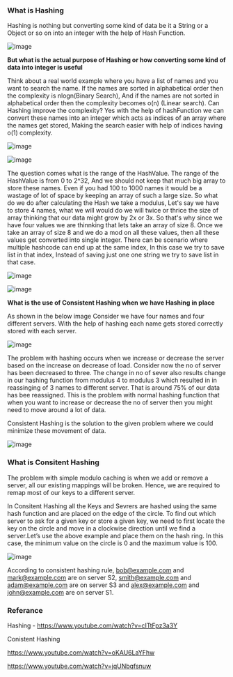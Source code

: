 ### What is Hashing

Hashing is nothing but converting some kind of data be it a String or a Object or so on into an integer with the help of Hash Function.

![image](https://user-images.githubusercontent.com/52998083/223074500-050cc8a9-3fd7-48c5-ae0f-023ea3911a41.png)


**But what is the actual purpose of Hashing or how converting some kind of data into integer is useful**

Think about a real world example where you have a list of names and you want to search the name. If the names are sorted in alphabetical order then the complexity
is nlogn(Binary Search), And if the names are not sorted in alphabetical order then the complexity becomes o(n) (Linear search).  Can Hashing improve the complexity? Yes with the help of hashFunction we can convert these names into an integer which acts as indices of an array where the names get stored, Making the search easier with help of indices having o(1) complexity.


![image](https://user-images.githubusercontent.com/52998083/223075669-b9bc0b3e-bdcf-401a-8f78-6b712423774c.png)

![image](https://user-images.githubusercontent.com/52998083/223079384-a979ddcd-2cf7-4b4e-bf95-953b77a7346d.png)

The question comes what is the range of the HashValue. The range of the HashValue is from 0 to 2^32, And we should not keep that much big array to store these names. Even if you had 100 to 1000 names it would be a wastage of lot of space by keeping an array of such a large size. So what do we do after calculating the Hash we take 
a modulus, Let's say we have to store 4 names, what we will would do we will twice or thrice the size of array thinking that our data might grow by 2x or 3x. So that's why since we have four values we are thinnking that lets take an array of size 8. Once we take an array of size 8 and we do a mod on all these values, then all these values get converted into single integer. There can be scenario where multiple hashcode can end up at the same index, In this case we try to save list in that index, Instead of saving just one one string we try to save list in that case.


![image](https://user-images.githubusercontent.com/52998083/223077622-7ebc6a40-2966-4e6e-a75d-22e0fde4c1f2.png)

![image](https://user-images.githubusercontent.com/52998083/223082983-0040a2e1-5d11-45ee-bff3-d592829f347f.png)


**What is the use of Consistent Hashing when we have Hashing in place**

As shown in the below image Consider we have four names and four different servers. With the help of hashing each name gets stored correctly stored with each server.

![image](https://user-images.githubusercontent.com/52998083/223084485-a19d95ca-3c98-404e-8aa0-6d60658ba38e.png)


The problem with hashing occurs when we increase or decrease the server based on the increase on decrease of load. Consider now the no of server has been decreased to three. The change in no of sever also results change in our hashing function from modulus 4 to modulus 3 which resulted in in reassinging of 3 names to different server. That is around 75% of our data has bee reassigned. This is the problem with normal hashing function that when you want to increase or decrease the no of server then you might need to move around a lot of data.

Consistent Hashing is the solution to the given problem where we could minimize these movement of data.


![image](https://user-images.githubusercontent.com/52998083/223086327-2d2e8431-d2dc-4160-9849-3551a2948fc4.png)


### What is Consitent Hashing

The problem with simple modulo caching is when we add or remove a server, all our existing mappings will be broken. Hence, we are required to remap  most of our keys to a different server. 

In Consitent Hashing all the Keys and Sevrers are hashed using the same hash function and are placed on the edge of the circle. To find out which server to ask for a given key or store a given key, we need to first locate the key on the circle and move in a clockwise direction until we find a server.Let’s use the above example and place them on the hash ring. In this case, the minimum value on the circle is 0 and the maximum value is 100.

![image](https://user-images.githubusercontent.com/52998083/223719663-a805bb00-68a4-4c7a-82d4-22b545bcf5be.png)

According to consistent hashing rule, bob@example.com and mark@example.com are on server S2, smith@example.com and adam@example.com are on server S3 and alex@example.com and john@example.com are on server S1.


### Referance

Hashing - https://www.youtube.com/watch?v=cITtFpz3a3Y </br>

Conistent Hashing

https://www.youtube.com/watch?v=oKAU6LaYFhw

https://www.youtube.com/watch?v=jqUNbqfsnuw

